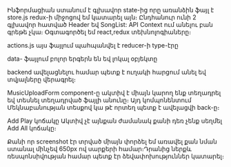Ինֆորմացիան ստանում է գլխավոր state-ից որը առանձին ֆայլ է store.js redux-ի միջոցով եմ կատարել այն։
Ընդհանուր ունի 2 գլխավոր հատված Header եվ SongList:
API Context ում անելու բան գրեթե չկա։
Օգտագործել եմ react,redux տեխնոլոգիաները։

actions.js այս ֆայլում պահպանվել է reducer-ի type-էրը 

data- ֆայլում բոլոր երգերն են եվ լոկալ օբյեկտը


backend  ավելացնելու համար պետք է ուղակի հարցում անել  եվ տվյալները վերագրել։


MusicUploadForm component-ը ակտիվ է միայն կարող ենք տեղադրել եվ տեսնել տեղադրված ֆայլի անունը։
Այդ կոմպոնենտում Մեկնաբանության տեսքով կա թէ որտեղ պետք է ավելացվի back-ը։

Add Play կոճակը Ակտիվ չէ այնքան ժամանակ քանի դեռ չենք սեղմել Add All կոճակը։

Քանի որ screenshot էր տրված միայն փորձել եմ առավել քան նման ստանալ մինչեվ 650px ով սարքերի համար։Դրանից ներքև ռեսպոնսիվության համար պետք էր ձեվափոխություններ կատարել։

